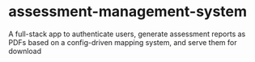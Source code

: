 # assessment-management-system
A full-stack app to authenticate users, generate assessment reports as PDFs based on a config-driven mapping system, and serve them for download
